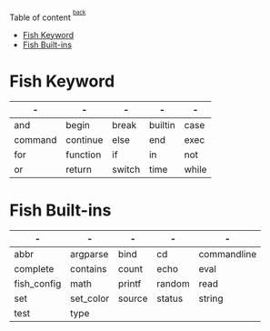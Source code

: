 Table of content <sup><sup>[back](../../README.md)</sup></sup>

- [Fish Keyword](#fish-keyword)
- [Fish Built-ins](#fish-built-ins)

# Fish Keyword

| -       | -        | -      | -       | -     |
| ------- | -------- | ------ | ------- | ----- |
| and     | begin    | break  | builtin | case  |
| command | continue | else   | end     | exec  |
| for     | function | if     | in      | not   |
| or      | return   | switch | time    | while |

# Fish Built-ins

| -           | -         | -      | -      | -           |
| ----------- | --------- | ------ | ------ | ----------- |
| abbr        | argparse  | bind   | cd     | commandline |
| complete    | contains  | count  | echo   | eval        |
| fish_config | math      | printf | random | read        |
| set         | set_color | source | status | string      |
| test        | type      |        |        |             |
